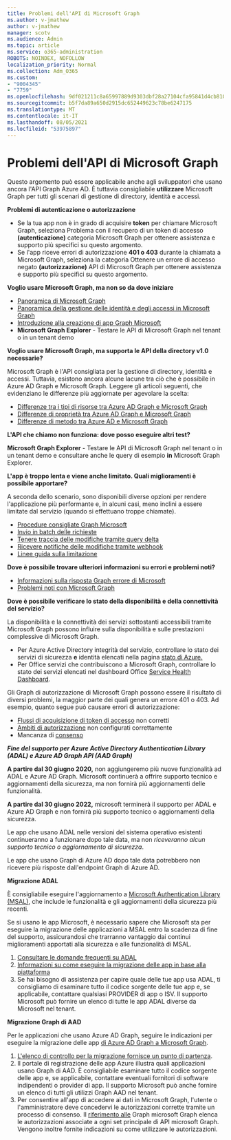 ```yaml
---
title: Problemi dell'API di Microsoft Graph
ms.author: v-jmathew
author: v-jmathew
manager: scotv
ms.audience: Admin
ms.topic: article
ms.service: o365-administration
ROBOTS: NOINDEX, NOFOLLOW
localization_priority: Normal
ms.collection: Adm_O365
ms.custom:
- "9004345"
- "7759"
ms.openlocfilehash: 9df021211c8a65997889d9303dbf28a27104cfa95841d4cb810427c652ba0784
ms.sourcegitcommit: b5f7da89a650d2915dc652449623c78be6247175
ms.translationtype: MT
ms.contentlocale: it-IT
ms.lasthandoff: 08/05/2021
ms.locfileid: "53975897"
---
```

# <a name="microsoft-graph-api-issues"></a>Problemi dell'API di Microsoft Graph

Questo argomento può essere applicabile anche agli sviluppatori che usano ancora l'API Graph Azure AD. È tuttavia consigliabile **utilizzare** Microsoft Graph per tutti gli scenari di gestione di directory, identità e accessi.

**Problemi di autenticazione o autorizzazione**

- Se la tua app non è in grado di acquisire **token** per chiamare Microsoft Graph, seleziona Problema con il recupero di un token di accesso **(autenticazione)** categoria Microsoft Graph per ottenere assistenza e supporto più specifici su questo argomento.
- Se l'app riceve errori di autorizzazione **401 o 403** durante la chiamata a Microsoft Graph, seleziona la categoria Ottenere un errore di accesso negato **(autorizzazione)** API di Microsoft Graph per ottenere assistenza e supporto più specifici su questo argomento.

**Voglio usare Microsoft Graph, ma non so da dove iniziare**

- [Panoramica di Microsoft Graph](https://docs.microsoft.com/graph/overview)
- [Panoramica della gestione delle identità e degli accessi in Microsoft Graph](https://docs.microsoft.com/graph/azuread-identity-access-management-concept-overview)
- [Introduzione alla creazione di app Graph Microsoft](https://docs.microsoft.com/graph/)
- **Microsoft Graph Explorer** - Testare le API di Microsoft Graph nel tenant o in un tenant demo

**Voglio usare Microsoft Graph, ma supporta le API della directory v1.0 necessarie?**

Microsoft Graph è l'API consigliata per la gestione di directory, identità e accessi. Tuttavia, esistono ancora alcune lacune tra ciò che è possibile in Azure AD Graph e Microsoft Graph. Leggere gli articoli seguenti, che evidenziano le differenze più aggiornate per agevolare la scelta:

- [Differenze tra i tipi di risorse tra Azure AD Graph e Microsoft Graph](https://docs.microsoft.com/graph/migrate-azure-ad-graph-resource-differences)
- [Differenze di proprietà tra Azure AD Graph e Microsoft Graph](https://docs.microsoft.com/graph/migrate-azure-ad-graph-property-differences)
- [Differenze di metodo tra Azure AD e Microsoft Graph](https://docs.microsoft.com/graph/migrate-azure-ad-graph-method-differences)

**L'API che chiamo non funziona: dove posso eseguire altri test?**

**Microsoft Graph Explorer** - Testare le API di Microsoft Graph nel tenant o in un tenant demo e consultare anche le query di esempio **in** Microsoft Graph Explorer.

**L'app è troppo lenta e viene anche limitato. Quali miglioramenti è possibile apportare?**

A seconda dello scenario, sono disponibili diverse opzioni per rendere l'applicazione più performante e, in alcuni casi, meno inclini a essere limitate dal servizio (quando si effettuano troppe chiamate).

- [Procedure consigliate Graph Microsoft](https://docs.microsoft.com/graph/best-practices-concept)
- [Invio in batch delle richieste](https://docs.microsoft.com/graph/json-batching)
- [Tenere traccia delle modifiche tramite query delta](https://docs.microsoft.com/graph/delta-query-overview)
- [Ricevere notifiche delle modifiche tramite webhook](https://docs.microsoft.com/graph/webhooks)
- [Linee guida sulla limitazione](https://docs.microsoft.com/graph/throttling)

**Dove è possibile trovare ulteriori informazioni su errori e problemi noti?**

- [Informazioni sulla risposta Graph errore di Microsoft](https://docs.microsoft.com/graph/errors)
- [Problemi noti con Microsoft Graph](https://docs.microsoft.com/graph/known-issues)

**Dove è possibile verificare lo stato della disponibilità e della connettività del servizio?**

La disponibilità e la connettività dei servizi sottostanti accessibili tramite Microsoft Graph possono influire sulla disponibilità e sulle prestazioni complessive di Microsoft Graph.

- Per Azure Active Directory integrità del servizio, controllare lo stato dei servizi di sicurezza **e** identità elencati nella pagina [stato di Azure.](https://azure.microsoft.com/status/)
- Per Office servizi che contribuiscono a Microsoft Graph, controllare lo stato dei servizi elencati nel dashboard Office [Service Health Dashboard](https://portal.office.com/adminportal/home#/servicehealth).

Gli Graph di autorizzazione di Microsoft Graph possono essere il risultato di diversi problemi, la maggior parte dei quali genera un errore 401 o 403. Ad esempio, quanto segue può causare errori di autorizzazione:

- [Flussi di acquisizione di token di accesso](https://docs.microsoft.com/azure/active-directory/develop/active-directory-authentication-scenarios) non corretti
- [Ambiti di autorizzazione](https://docs.microsoft.com/azure/active-directory/develop/active-directory-v2-scopes) non configurati correttamente
- Mancanza di [consenso](https://docs.microsoft.com/azure/active-directory/develop/active-directory-devhowto-multi-tenant-overview#understanding-user-and-admin-consent)

***Fine del supporto per Azure Active Directory Authentication Library (ADAL) e Azure AD Graph API (AAD Graph)***

**A partire dal 30 giugno 2020,** non aggiungeremo più nuove funzionalità ad ADAL e Azure AD Graph. Microsoft continuerà a offrire supporto tecnico e aggiornamenti della sicurezza, ma non fornirà più aggiornamenti delle funzionalità.

**A partire dal 30 giugno 2022,** microsoft terminerà il supporto per ADAL e Azure AD Graph e non fornirà più supporto tecnico o aggiornamenti della sicurezza.

Le app che usano ADAL nelle versioni del sistema operativo esistenti continueranno a funzionare dopo tale data, ma non *riceveranno alcun supporto tecnico o aggiornamento di sicurezza*.

Le app che usano Graph di Azure AD dopo tale data potrebbero non ricevere più risposte dall'endpoint Graph di Azure AD.

**Migrazione ADAL**

È consigliabile eseguire l'aggiornamento a [Microsoft Authentication Library (MSAL)](https://docs.microsoft.com/azure/active-directory/develop/v2-overview), che include le funzionalità e gli aggiornamenti della sicurezza più recenti.

Se si usano le app Microsoft, è necessario sapere che Microsoft sta per eseguire la migrazione delle applicazioni a MSAL entro la scadenza di fine del supporto, assicurandosi che trarranno vantaggio dai continui miglioramenti apportati alla sicurezza e alle funzionalità di MSAL.

1. [Consultare le domande frequenti su ADAL](https://docs.microsoft.com/azure/active-directory/develop/msal-migration#frequently-asked-questions-faq)
2. [Informazioni su come eseguire la migrazione delle app in base alla piattaforma](https://docs.microsoft.com/azure/active-directory/develop/msal-migration#frequently-asked-questions-faq)
3. Se hai bisogno di assistenza per capire quale delle tue app usa ADAL, ti consigliamo di esaminare tutto il codice sorgente delle tue app e, se applicabile, contattare qualsiasi PROVIDER di app o ISV. Il supporto Microsoft può fornire un elenco di tutte le app ADAL diverse da Microsoft nel tenant.

**Migrazione Graph di AAD**

Per le applicazioni che usano Azure AD Graph, seguire le indicazioni per eseguire la migrazione delle app [di Azure AD Graph a Microsoft Graph](https://docs.microsoft.com/graph/migrate-azure-ad-graph-overview).

1. [L'elenco di controllo per la migrazione fornisce un punto di partenza](https://docs.microsoft.com/graph/migrate-azure-ad-graph-planning-checklist).
2. Il portale di registrazione delle app Azure illustra quali applicazioni usano Graph di AAD. È consigliabile esaminare tutto il codice sorgente delle app e, se applicabile, contattare eventuali fornitori di software indipendenti o provider di app. Il supporto Microsoft può anche fornire un elenco di tutti gli utilizzi Graph AAD nel tenant.
3. Per consentire all'app di accedere ai dati in Microsoft Graph, l'utente o l'amministratore deve concedervi le autorizzazioni corrette tramite un processo di consenso. Il [riferimento alle](https://docs.microsoft.com/graph/permissions-reference) Graph microsoft Graph elenca le autorizzazioni associate a ogni set principale di API microsoft Graph. Vengono inoltre fornite indicazioni su come utilizzare le autorizzazioni.

